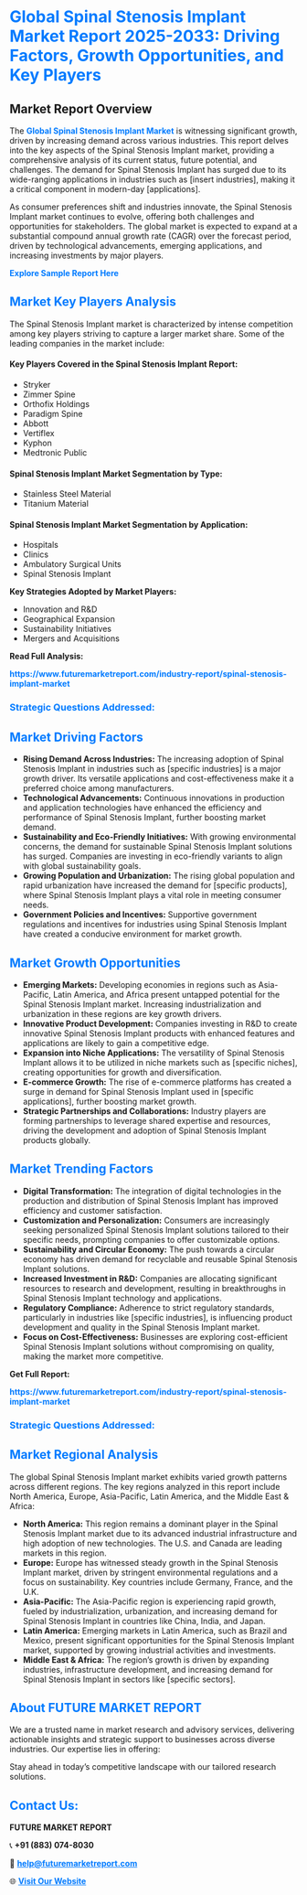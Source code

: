 <h1 style="color: #007BFF;">Global Spinal Stenosis Implant Market Report 2025-2033: Driving Factors, Growth Opportunities, and Key Players</h1>

<section id="overview">
<h2>Market Report Overview</h2>
<p>The <a href="https://www.futuremarketreport.com/industry-report/spinal-stenosis-implant-market" style="color: #007BFF; text-decoration: none;"><strong>Global Spinal Stenosis Implant Market</strong></a> is witnessing significant growth, driven by increasing demand across various industries. This report delves into the key aspects of the Spinal Stenosis Implant market, providing a comprehensive analysis of its current status, future potential, and challenges. The demand for Spinal Stenosis Implant has surged due to its wide-ranging applications in industries such as [insert industries], making it a critical component in modern-day [applications].</p>
<p>As consumer preferences shift and industries innovate, the Spinal Stenosis Implant market continues to evolve, offering both challenges and opportunities for stakeholders. The global market is expected to expand at a substantial compound annual growth rate (CAGR) over the forecast period, driven by technological advancements, emerging applications, and increasing investments by major players.</p>
</section>

<section id="overview">
<p><a href="https://www.futuremarketreport.com/request-sample/reportId=122279" style="color: #007BFF; text-decoration: none;"><strong>Explore Sample Report Here</strong></a></p>
</section>

<section id="key-players">
<h2 style="color: #007BFF;">Market Key Players Analysis</h2>
<p>The Spinal Stenosis Implant market is characterized by intense competition among key players striving to capture a larger market share. Some of the leading companies in the market include:</p>
<h4>Key Players Covered in the Spinal Stenosis Implant Report:</h4>
<ul><li>Stryker</li><li>Zimmer Spine</li><li>Orthofix Holdings</li><li>Paradigm Spine</li><li>Abbott</li><li>Vertiflex</li><li>Kyphon</li><li>Medtronic Public</li></ul>
<h4>Spinal Stenosis Implant Market Segmentation by Type:</h4>
<ul><li>Stainless Steel Material</li><li>Titanium Material</li></ul>

<h4>Spinal Stenosis Implant Market Segmentation by Application:</h4>
<ul><li>Hospitals</li><li>Clinics</li><li>Ambulatory Surgical Units</li><li>Spinal Stenosis Implant</li></ul>
<p><strong>Key Strategies Adopted by Market Players:</strong></p>
<ul>
<li>Innovation and R&D</li>
<li>Geographical Expansion</li>
<li>Sustainability Initiatives</li>
<li>Mergers and Acquisitions</li>
</ul>
</section>

<section>
<p><strong>Read Full Analysis: </strong></p><a href="https://www.futuremarketreport.com/industry-report/spinal-stenosis-implant-market" style="color: #007BFF; text-decoration: none;"><strong>https://www.futuremarketreport.com/industry-report/spinal-stenosis-implant-market</strong></a>
<h3 style="color: #007BFF;">Strategic Questions Addressed:</h3>
</section>

<section id="driving-factors">
<h2 style="color: #007BFF;">Market Driving Factors</h2>
<ul>
<li><strong>Rising Demand Across Industries:</strong> The increasing adoption of Spinal Stenosis Implant in industries such as [specific industries] is a major growth driver. Its versatile applications and cost-effectiveness make it a preferred choice among manufacturers.</li>
<li><strong>Technological Advancements:</strong> Continuous innovations in production and application technologies have enhanced the efficiency and performance of Spinal Stenosis Implant, further boosting market demand.</li>
<li><strong>Sustainability and Eco-Friendly Initiatives:</strong> With growing environmental concerns, the demand for sustainable Spinal Stenosis Implant solutions has surged. Companies are investing in eco-friendly variants to align with global sustainability goals.</li>
<li><strong>Growing Population and Urbanization:</strong> The rising global population and rapid urbanization have increased the demand for [specific products], where Spinal Stenosis Implant plays a vital role in meeting consumer needs.</li>
<li><strong>Government Policies and Incentives:</strong> Supportive government regulations and incentives for industries using Spinal Stenosis Implant have created a conducive environment for market growth.</li>
</ul>
</section>

<section id="growth-opportunities">
<h2 style="color: #007BFF;">Market Growth Opportunities</h2>
<ul>
<li><strong>Emerging Markets:</strong> Developing economies in regions such as Asia-Pacific, Latin America, and Africa present untapped potential for the Spinal Stenosis Implant market. Increasing industrialization and urbanization in these regions are key growth drivers.</li>
<li><strong>Innovative Product Development:</strong> Companies investing in R&D to create innovative Spinal Stenosis Implant products with enhanced features and applications are likely to gain a competitive edge.</li>
<li><strong>Expansion into Niche Applications:</strong> The versatility of Spinal Stenosis Implant allows it to be utilized in niche markets such as [specific niches], creating opportunities for growth and diversification.</li>
<li><strong>E-commerce Growth:</strong> The rise of e-commerce platforms has created a surge in demand for Spinal Stenosis Implant used in [specific applications], further boosting market growth.</li>
<li><strong>Strategic Partnerships and Collaborations:</strong> Industry players are forming partnerships to leverage shared expertise and resources, driving the development and adoption of Spinal Stenosis Implant products globally.</li>
</ul>
</section>

<section id="trending-factors">
<h2 style="color: #007BFF;">Market Trending Factors</h2>
<ul>
<li><strong>Digital Transformation:</strong> The integration of digital technologies in the production and distribution of Spinal Stenosis Implant has improved efficiency and customer satisfaction.</li>
<li><strong>Customization and Personalization:</strong> Consumers are increasingly seeking personalized Spinal Stenosis Implant solutions tailored to their specific needs, prompting companies to offer customizable options.</li>
<li><strong>Sustainability and Circular Economy:</strong> The push towards a circular economy has driven demand for recyclable and reusable Spinal Stenosis Implant solutions.</li>
<li><strong>Increased Investment in R&D:</strong> Companies are allocating significant resources to research and development, resulting in breakthroughs in Spinal Stenosis Implant technology and applications.</li>
<li><strong>Regulatory Compliance:</strong> Adherence to strict regulatory standards, particularly in industries like [specific industries], is influencing product development and quality in the Spinal Stenosis Implant market.</li>
<li><strong>Focus on Cost-Effectiveness:</strong> Businesses are exploring cost-efficient Spinal Stenosis Implant solutions without compromising on quality, making the market more competitive.</li>
</ul>
</section>

<section>
<p><strong>Get Full Report: </strong></p><a href="https://www.futuremarketreport.com/industry-report/spinal-stenosis-implant-market" style="color: #007BFF; text-decoration: none;"><strong>https://www.futuremarketreport.com/industry-report/spinal-stenosis-implant-market</strong></a>
<h3 style="color: #007BFF;">Strategic Questions Addressed:</h3>
</section>


<section id="regional-analysis">
<h2 style="color: #007BFF;">Market Regional Analysis</h2>
<p>The global Spinal Stenosis Implant market exhibits varied growth patterns across different regions. The key regions analyzed in this report include North America, Europe, Asia-Pacific, Latin America, and the Middle East & Africa:</p>
<ul>
<li><strong>North America:</strong> This region remains a dominant player in the Spinal Stenosis Implant market due to its advanced industrial infrastructure and high adoption of new technologies. The U.S. and Canada are leading markets in this region.</li>
<li><strong>Europe:</strong> Europe has witnessed steady growth in the Spinal Stenosis Implant market, driven by stringent environmental regulations and a focus on sustainability. Key countries include Germany, France, and the U.K.</li>
<li><strong>Asia-Pacific:</strong> The Asia-Pacific region is experiencing rapid growth, fueled by industrialization, urbanization, and increasing demand for Spinal Stenosis Implant in countries like China, India, and Japan.</li>
<li><strong>Latin America:</strong> Emerging markets in Latin America, such as Brazil and Mexico, present significant opportunities for the Spinal Stenosis Implant market, supported by growing industrial activities and investments.</li>
<li><strong>Middle East & Africa:</strong> The region’s growth is driven by expanding industries, infrastructure development, and increasing demand for Spinal Stenosis Implant in sectors like [specific sectors].</li>
</ul>
</section>

<footer>
<h2 style="color: #007BFF;">About FUTURE MARKET REPORT</h2>
<p>We are a trusted name in market research and advisory services, delivering actionable insights and strategic support to businesses across diverse industries. Our expertise lies in offering:</p>

<p>Stay ahead in today’s competitive landscape with our tailored research solutions.</p>

<h2 style="color: #007BFF;">Contact Us:</h2>
<p><strong>FUTURE MARKET REPORT</strong></p>
<p>📞 <strong>+91 (883) 074-8030</strong></p>
<p>📧 <strong><a href="mailto:help@futuremarketreport.com" style="color: #007BFF;">help@futuremarketreport.com</a></strong></p>
<p>🌐 <strong><a href="https://www.futuremarketreport.com/" style="color: #007BFF;">Visit Our Website</a></strong></p>
</footer>